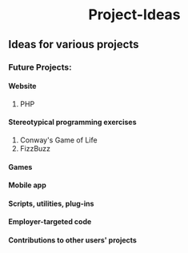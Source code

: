 # <p align="center"> Project-Ideas </p>
## Ideas for various projects

### Future Projects:

#### Website
1) PHP 

#### Stereotypical programming exercises
1) Conway's Game of Life
2) FizzBuzz

#### Games

#### Mobile app

#### Scripts, utilities, plug-ins

#### Employer-targeted code

#### Contributions to other users' projects
